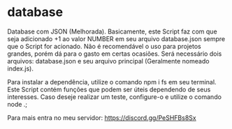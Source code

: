 # database
Database com JSON (Melhorada).
Basicamente, este Script faz com que seja adicionado +1 ao valor NUMBER em seu arquivo database.json sempre que o Script for acionado. Não é recomendável o uso para projetos grandes, porém dá para o gasto em certas ocasiões.
Será necessário dois arquivos: database.json e seu arquivo principal (Geralmente nomeado index.js).

Para instalar a dependência, utilize o  comando npm i fs em seu terminal.
Este Script contém funções que podem ser úteis dependendo de seus interesses. Caso deseje realizar um teste, configure-o e utilize o comando node .;


Para mais entra no meu servidor: https://discord.gg/PeSHFBs8Sx
